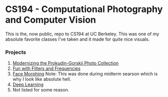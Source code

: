 # CS194 - Computational Photography and Computer Vision

This is the, now public, repo to CS194 at UC Berkeley. This was one of my absolute favorite classes I've taken and it made for quite nice visuals.

### Projects

1. [Modernizing the Prokudin-Gorskii Photo Collection](https://inst.eecs.berkeley.edu/~cs194-26/sp20/upload/files/proj1/cs194-26-aev/)
2. [Fun with Filters and Frequencies](https://inst.eecs.berkeley.edu/~cs194-26/sp20/upload/files/proj2/cs194-26-aev/)
3. [Face Morphing](https://inst.eecs.berkeley.edu/~cs194-26/sp20/upload/files/proj3/cs194-26-aev/) Note: This was done during midterm searson which is why I look like absolute hell.
4. [Deep Learning](https://inst.eecs.berkeley.edu/~cs194-26/sp20/upload/files/proj4/cs194-26-aev/)
5. Not listed for some reason.